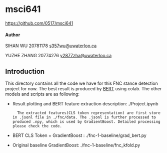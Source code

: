 # msci641
https://github.com/0517/msci641

#### Author
SIHAN WU
20781178
s357wu@uwaterloo.ca

YUZHE ZHANG
20774276
y2877zha@uwaterloo.ca

## Introduction
This directory contains all the code we have for this FNC stance detection project for now. The best result is produced by [BERT](https://colab.research.google.com/drive/1Ag9dsRPP5T7X1InQmOOFeUJzhBLQX2R9) using colab. The other models and scripts are as following:

- Result plotting and BERT feature extraction description: ./Project.ipynb
        
        The extracted features(CLS token representation) are first store in .jsonl file in ./fnc/data. The .jsonl is further processed to produced .npy, which is used by GradientBoost. Detailed processing please check the code.
        
- BERT CLS Token + GradientBoost : ./fnc-1-baseline/grad_bert.py
- Original baseline GradientBoost: ./fnc-1-baseline/fnc_kfold.py